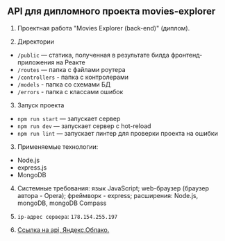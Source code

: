 ## API для дипломного проекта movies-explorer

1. Проектная работа "Movies Explorer (back-end)" (диплом).

2. Директории
- <code>/public</code> — статика, полученная в результате билда фронтенд-приложения на Реакте
- <code>/routes</code> — папка с файлами роутера
- <code>/controllers</code> - папка с контролерами
- <code>/models</code> - папка со схемами БД
- <code>/errors</code> - папка с классами ошибок

3. Запуск проекта
- <code>npm run start</code> — запускает сервер
- <code>npm run dev</code> — запускает сервер с hot-reload
- <code>npm run lint</code> — запускает линтер для проверки проекта на ошибки

3. Применяемые технологии:
  - Node.js
  - express.js
  - MongoDB

4. Системные требования: язык JavaScript; web-браузер (браузер автора - Opera); фреймворк - express; расширения: Node.js, mongoDB, mongoDB Compass

5. `ip-адрес сервера`: <code>178.154.255.197</code>

6. [Ссылка на api, Яндекс.Облако.](https://api.antoshkow.movies-exp.nomoredomains.monster/ "Ссылка на деплой.")
